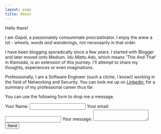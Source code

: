 ```yaml
---
layout: page
title: About
---
```


Hello there!

I am *Gopal*, a passionately consummate procrastinator. I enjoy the *www* a lot - *wheels, words and wanderings*, not necessarily in that order.

I have been blogging sporadically since a few years. I started with Blogger and later moved onto Medium. *Idu Mattu Adu*, which means 'This And That' in *Kannada*, is an extension of this journey. I'll attempt to share my thoughts, experiences or even imaginations.

Professionally, I am a Software Engineer (such a cliche, I know!) working in the field of Networking and Security. You can look me up on [Linkedin](https://www.linkedin.com/in/gopalvkulkarni), for a summary of my professional career thus far.

You can use the following form to drop me a message.

<form action="https://formspree.io/f/mqkweven" method="POST">
    <label>
        Your Name: <input type="text" name="_name">
    </label>
    <label>
        Your email:
        <input type="email" name="_replyto">
    </label>
    <label>
        Your message:
        <textarea name="message"></textarea>
    </label>
    <button type="submit">Send</button>
</form>
